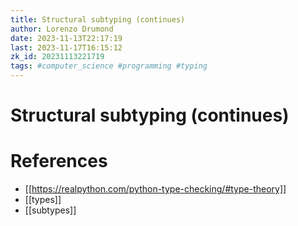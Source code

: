 ```yaml
---
title: Structural subtyping (continues)
author: Lorenzo Drumond
date: 2023-11-13T22:17:19
last: 2023-11-17T16:15:12
zk_id: 20231113221719
tags: #computer_science #programming #typing
---
```



# Structural subtyping (continues)

# References
- [[https://realpython.com/python-type-checking/#type-theory]]
- [[types]]
- [[subtypes]]
